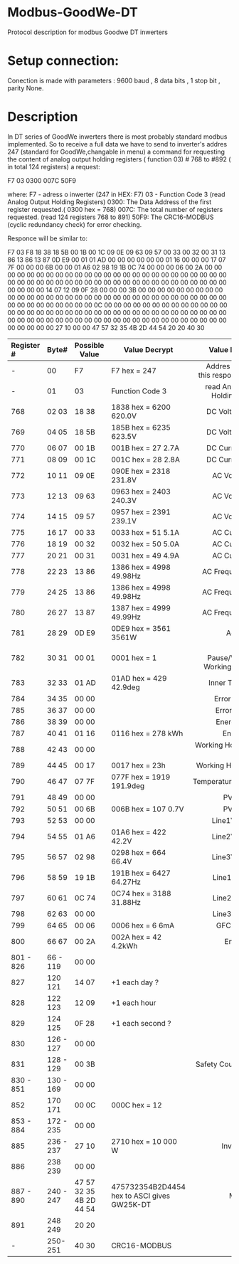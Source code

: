 # Modbus-GoodWe-DT
Protocol description for modbus Goodwe DT inwerters


# Setup connection:
Conection is made with parameters : 9600 baud , 8 data bits , 1 stop bit , parity None.

# Description
In DT series of GoodWe inwerters there is most probably standard modbus implemented. So to receive a full data we have to send to inverter's addres 247 (standard for GoodWe,changable in menu) a command for requesting the content of analog output holding registers ( function 03)  # 768  to #892 ( in total 124 registers) a request:

F7 03 0300 007C 50F9

where:
F7 - adress o inwerter (247 in HEX: F7)
03 - Function Code 3 (read Analog Output Holding Registers)
0300: The Data Address of the first register requested.( 0300 hex = 768)
007C: The total number of registers requested. (read 124 registers 768 to 891) 
50F9: The CRC16-MODBUS  (cyclic redundancy check) for error checking.


Responce will be similar to:

F7 03 F8 18 38 18 5B 00 1B 00 1C 09 0E 09 63 09 57 00 33 00 32 00 31 13 86 13 86 13 87 0D E9 00 01 01 AD 00 00 00 00 00 00 01 16 00 00 00 17 07 7F 00 00 00 6B 00 00 01 A6 02 98 19 1B 0C 74 00 00 00 06 00 2A 00 00 00 00 00 00 00 00 00 00 00 00 00 00 00 00 00 00 00 00 00 00 00 00 00 00 00 00 00 00 00 00 00 00 00 00 00 00 00 00 00 00 00 00 00 00 00 00 00 00 00 00 14 07 12 09 0F 28 00 00 00 3B 00 00 00 00 00 00 00 00 00 00 00 00 00 00 00 00 00 00 00 00 00 00 00 00 00 00 00 00 00 00 00 00 00 00 00 00 00 00 00 00 00 0C 00 00 00 00 00 00 00 00 00 00 00 00 00 00 00 00 00 00 00 00 00 00 00 00 00 00 00 00 00 00 00 00 00 00 00 00 00 00 00 00 00 00 00 00 00 00 00 00 00 00 00 00 00 00 00 00 00 00 00 00 00 00 00 00 27 10 00 00 47 57 32 35 4B 2D 44 54 20 20 40 30

|Register # | Byte# | Possible Value | Value Decrypt | Value Description |
| :---- | ----- | ----- |----- | ----:|
| - | 00 | F7 | F7 hex = 247  | Addres from where this responce recived  |
| - | 01 | 03 | Function Code 3 | read Analog Output Holding Registers |
| 768 | 02 03 | 18 38 | 1838 hex = 6200  620.0V | DC Voltage on PV1 |
| 769 | 04 05 | 18 5B | 185B hex = 6235  623.5V | DC Voltage on PV2 |
| 770 | 06 07 | 00 1B | 001B hex = 27  2.7A | DC Current on PV1 |
| 771 | 08 09 | 00 1C | 001C hex = 28  2.8A | DC Current on PV2 |
| 772 | 10 11 | 09 0E | 090E hex = 2318  231.8V | AC Voltage on L1 |
| 773 | 12 13 | 09 63 | 0963 hex = 2403  240.3V | AC Voltage on L2 |
| 774 | 14 15 | 09 57 | 0957 hex = 2391  239.1V | AC Voltage on L3 |
| 775 | 16 17 | 00 33 | 0033 hex = 51  5.1A | AC Current on L1 |
| 776 | 18 19 | 00 32 | 0032 hex = 50  5.0A | AC Current on L2 |
| 777 | 20 21 | 00 31 | 0031 hex = 49  4.9A | AC Current on L3 |
| 778 | 22 23 | 13 86 | 1386 hex = 4998 49.98Hz | AC Frequency on L1 |
| 779 | 24 25 | 13 86 | 1386 hex = 4998 49.98Hz | AC Frequency on L2 |
| 780 | 26 27 | 13 87 | 1387 hex = 4999 49.99Hz | AC Frequency on L3 |
| 781 | 28 29 | 0D E9 | 0DE9 hex = 3561 3561W | Actual Power |
| 782 | 30 31 | 00 01 | 0001 hex = 1 | Status ;0-Pause/Waiting , 1-Working , 2 - Error? |
| 783 | 32 33 | 01 AD | 01AD hex = 429 42.9deg | Inner Temperature |
| 784 | 34 35 | 00 00 |  | Error Message H |
| 785 | 36 37 | 00 00 |  | Error Message L |
| 786 | 38 39 | 00 00 |  | Energy Total H ? |
| 787 | 40 41 | 01 16 | 0116 hex = 278 kWh  | Energy Total L |
| 788 | 42 43 | 00 00 |  | Working Hours Total H ? |
| 789 | 44 45 | 00 17 | 0017 hex = 23h  | Working Hours Total L |
| 790 | 46 47 | 07 7F | 077F hex = 1919 191.9deg  | TemperatureFaultValue |
| 791 | 48 49 | 00 00 |  | PV1FaultVault |
| 792 | 50 51 | 00 6B | 006B hex = 107 0.7V  | PV2FaultVault |
| 793 | 52 53 | 00 00 |  | Line1VFaultValue |
| 794 | 54 55 | 01 A6 | 01A6 hex = 422 42.2V | Line2VFaultValue |
| 795 | 56 57 | 02 98 | 0298 hex = 664 66.4V | Line3VFaultValue |
| 796 | 58 59 | 19 1B | 191B hex = 6427 64.27Hz | Line1FFaultValue |
| 797 | 60 61 | 0C 74 | 0C74 hex = 3188 31.88Hz | Line2FFaultValue |
| 798 | 62 63 | 00 00 |  | Line3FFaultValue |
| 799 | 64 65 | 00 06 | 0006 hex = 6 6mA | GFC1FaultValue |
| 800 | 66 67 | 00 2A | 002A hex = 42 4.2kWh | Energy Today |
| 801 - 826 | 66 - 119 | 00 00 | | 0 bytes |
| 827 | 120 121 | 14 07 | +1 each day ? | Date ?|
| 828 | 122 123 | 12 09 | +1 each hour | Time ?|
| 829 | 124 125 | 0F 28 | +1 each second ? | Time ?|
| 830 | 126 - 127 | 00 00 | | 0 bytes |
| 831 | 128 - 129 | 00 3B | | Safety Country code ? |
| 830 - 851 | 130 - 169 | 00 00 | | 0 bytes |
| 852 | 170 171 | 00 0C | 000C hex = 12 | ? |
| 853 - 884 |172 - 235 | 00 00 | | 0 bytes|
| 885 | 236 - 237 | 27 10 | 2710 hex = 10 000 W | Inverter power |
| 886 |238 239 | 00 00 | | 0 bytes|
|887 - 890| 240 - 247 | 47 57 32 35 4B 2D 44 54 | 475732354B2D4454 hex to ASCI gives GW25K-DT | Model name |
|891| 248 249 | 20 20 | | ? |
| - | 250-251| 40 30 | CRC16-MODBUS |


